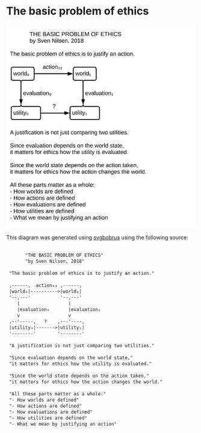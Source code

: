 # The basic problem of ethics

![The basic problem of ethics](./the-basic-problem-of-ethics.svg)

This diagram was generated using [svgbobrus](https://github.com/ivanceras/svgbobrus) using the following source:

```

       "THE BASIC PROBLEM OF ETHICS"
       "by Sven Nilsen, 2018"

 "The basic problem of ethics is to justify an action."

 ,------,  action₀₁ ,------,
 |world₀|---------->|world₁|
 '--,---'           '--,---'
    |                  |
    |evaluation₀       |evaluation₁
    v                  v
 ,--'-----,   ?    ,---'----,
 |utility₀|------->|utility₁|
 '--------'        '--------'

 "A justification is not just comparing two utilities."

 "Since evaluation depends on the world state,"
 "it matters for ethics how the utility is evaluated."

 "Since the world state depends on the action taken,"
 "it matters for ethics how the action changes the world."

 "All these parts matter as a whole:"
 "- How worlds are defined"
 "- How actions are defined"
 "- How evaluations are defined"
 "- How utilities are defined"
 "- What we mean by justifying an action"
```
